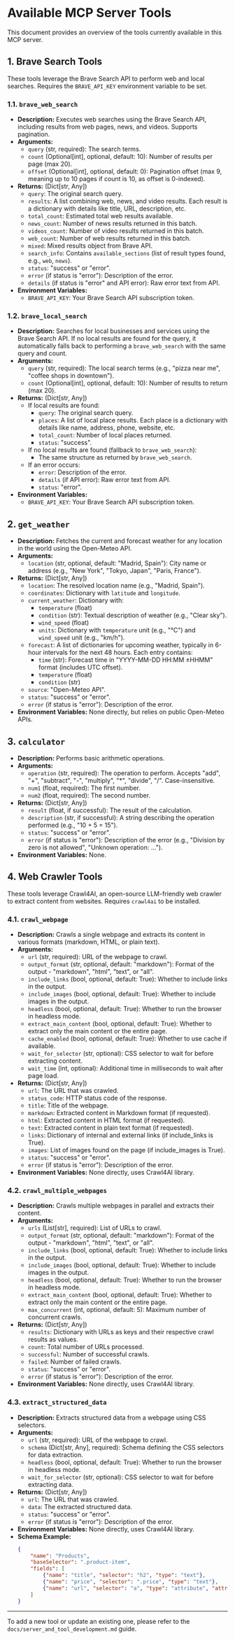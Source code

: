 # Available MCP Server Tools

This document provides an overview of the tools currently available in this MCP server.

## 1. Brave Search Tools

These tools leverage the Brave Search API to perform web and local searches. Requires the `BRAVE_API_KEY` environment variable to be set.

### 1.1. `brave_web_search`

*   **Description:** Executes web searches using the Brave Search API, including results from web pages, news, and videos. Supports pagination.
*   **Arguments:**
    *   `query` (str, required): The search terms.
    *   `count` (Optional[int], optional, default: 10): Number of results per page (max 20).
    *   `offset` (Optional[int], optional, default: 0): Pagination offset (max 9, meaning up to 10 pages if count is 10, as offset is 0-indexed).
*   **Returns:** (Dict[str, Any])
    *   `query`: The original search query.
    *   `results`: A list combining web, news, and video results. Each result is a dictionary with details like title, URL, description, etc.
    *   `total_count`: Estimated total web results available.
    *   `news_count`: Number of news results returned in this batch.
    *   `videos_count`: Number of video results returned in this batch.
    *   `web_count`: Number of web results returned in this batch.
    *   `mixed`: Mixed results object from Brave API.
    *   `search_info`: Contains `available_sections` (list of result types found, e.g., `web`, `news`).
    *   `status`: "success" or "error".
    *   `error` (if status is "error"): Description of the error.
    *   `details` (if status is "error" and API error): Raw error text from API.
*   **Environment Variables:**
    *   `BRAVE_API_KEY`: Your Brave Search API subscription token.

### 1.2. `brave_local_search`

*   **Description:** Searches for local businesses and services using the Brave Search API. If no local results are found for the query, it automatically falls back to performing a `brave_web_search` with the same query and count.
*   **Arguments:**
    *   `query` (str, required): The local search terms (e.g., "pizza near me", "coffee shops in downtown").
    *   `count` (Optional[int], optional, default: 10): Number of results to return (max 20).
*   **Returns:** (Dict[str, Any])
    *   If local results are found:
        *   `query`: The original search query.
        *   `places`: A list of local place results. Each place is a dictionary with details like name, address, phone, website, etc.
        *   `total_count`: Number of local places returned.
        *   `status`: "success".
    *   If no local results are found (fallback to `brave_web_search`):
        *   The same structure as returned by `brave_web_search`.
    *   If an error occurs:
        *   `error`: Description of the error.
        *   `details` (if API error): Raw error text from API.
        *   `status`: "error".
*   **Environment Variables:**
    *   `BRAVE_API_KEY`: Your Brave Search API subscription token.

## 2. `get_weather`

*   **Description:** Fetches the current and forecast weather for any location in the world using the Open-Meteo API.
*   **Arguments:**
    *   `location` (str, optional, default: "Madrid, Spain"): City name or address (e.g., "New York", "Tokyo, Japan", "Paris, France").
*   **Returns:** (Dict[str, Any])
    *   `location`: The resolved location name (e.g., "Madrid, Spain").
    *   `coordinates`: Dictionary with `latitude` and `longitude`.
    *   `current_weather`: Dictionary with:
        *   `temperature` (float)
        *   `condition` (str): Textual description of weather (e.g., "Clear sky").
        *   `wind_speed` (float)
        *   `units`: Dictionary with `temperature` unit (e.g., "°C") and `wind_speed` unit (e.g., "km/h").
    *   `forecast`: A list of dictionaries for upcoming weather, typically in 6-hour intervals for the next 48 hours. Each entry contains:
        *   `time` (str): Forecast time in "YYYY-MM-DD HH:MM ±HHMM" format (includes UTC offset).
        *   `temperature` (float)
        *   `condition` (str)
    *   `source`: "Open-Meteo API".
    *   `status`: "success" or "error".
    *   `error` (if status is "error"): Description of the error.
*   **Environment Variables:** None directly, but relies on public Open-Meteo APIs.

## 3. `calculator`

*   **Description:** Performs basic arithmetic operations.
*   **Arguments:**
    *   `operation` (str, required): The operation to perform. Accepts "add", "+", "subtract", "-", "multiply", "*", "divide", "/". Case-insensitive.
    *   `num1` (float, required): The first number.
    *   `num2` (float, required): The second number.
*   **Returns:** (Dict[str, Any])
    *   `result` (float, if successful): The result of the calculation.
    *   `description` (str, if successful): A string describing the operation performed (e.g., "10 + 5 = 15").
    *   `status`: "success" or "error".
    *   `error` (if status is "error"): Description of the error (e.g., "Division by zero is not allowed", "Unknown operation: ...").
*   **Environment Variables:** None.

## 4. Web Crawler Tools

These tools leverage Crawl4AI, an open-source LLM-friendly web crawler to extract content from websites. Requires `crawl4ai` to be installed.

### 4.1. `crawl_webpage`

*   **Description:** Crawls a single webpage and extracts its content in various formats (markdown, HTML, or plain text).
*   **Arguments:**
    *   `url` (str, required): URL of the webpage to crawl.
    *   `output_format` (str, optional, default: "markdown"): Format of the output - "markdown", "html", "text", or "all".
    *   `include_links` (bool, optional, default: True): Whether to include links in the output.
    *   `include_images` (bool, optional, default: True): Whether to include images in the output.
    *   `headless` (bool, optional, default: True): Whether to run the browser in headless mode.
    *   `extract_main_content` (bool, optional, default: True): Whether to extract only the main content or the entire page.
    *   `cache_enabled` (bool, optional, default: True): Whether to use cache if available.
    *   `wait_for_selector` (str, optional): CSS selector to wait for before extracting content.
    *   `wait_time` (int, optional): Additional time in milliseconds to wait after page load.
*   **Returns:** (Dict[str, Any])
    *   `url`: The URL that was crawled.
    *   `status_code`: HTTP status code of the response.
    *   `title`: Title of the webpage.
    *   `markdown`: Extracted content in Markdown format (if requested).
    *   `html`: Extracted content in HTML format (if requested).
    *   `text`: Extracted content in plain text format (if requested).
    *   `links`: Dictionary of internal and external links (if include_links is True).
    *   `images`: List of images found on the page (if include_images is True).
    *   `status`: "success" or "error".
    *   `error` (if status is "error"): Description of the error.
*   **Environment Variables:** None directly, uses Crawl4AI library.

### 4.2. `crawl_multiple_webpages`

*   **Description:** Crawls multiple webpages in parallel and extracts their content.
*   **Arguments:**
    *   `urls` (List[str], required): List of URLs to crawl.
    *   `output_format` (str, optional, default: "markdown"): Format of the output - "markdown", "html", "text", or "all".
    *   `include_links` (bool, optional, default: True): Whether to include links in the output.
    *   `include_images` (bool, optional, default: True): Whether to include images in the output.
    *   `headless` (bool, optional, default: True): Whether to run the browser in headless mode.
    *   `extract_main_content` (bool, optional, default: True): Whether to extract only the main content or the entire page.
    *   `max_concurrent` (int, optional, default: 5): Maximum number of concurrent crawls.
*   **Returns:** (Dict[str, Any])
    *   `results`: Dictionary with URLs as keys and their respective crawl results as values.
    *   `count`: Total number of URLs processed.
    *   `successful`: Number of successful crawls.
    *   `failed`: Number of failed crawls.
    *   `status`: "success" or "error".
    *   `error` (if status is "error"): Description of the error.
*   **Environment Variables:** None directly, uses Crawl4AI library.

### 4.3. `extract_structured_data`

*   **Description:** Extracts structured data from a webpage using CSS selectors.
*   **Arguments:**
    *   `url` (str, required): URL of the webpage to crawl.
    *   `schema` (Dict[str, Any], required): Schema defining the CSS selectors for data extraction.
    *   `headless` (bool, optional, default: True): Whether to run the browser in headless mode.
    *   `wait_for_selector` (str, optional): CSS selector to wait for before extracting data.
*   **Returns:** (Dict[str, Any])
    *   `url`: The URL that was crawled.
    *   `data`: The extracted structured data.
    *   `status`: "success" or "error".
    *   `error` (if status is "error"): Description of the error.
*   **Environment Variables:** None directly, uses Crawl4AI library.
*   **Schema Example:**
    ```json
    {
        "name": "Products",
        "baseSelector": ".product-item",
        "fields": [
            {"name": "title", "selector": "h2", "type": "text"},
            {"name": "price", "selector": ".price", "type": "text"},
            {"name": "url", "selector": "a", "type": "attribute", "attribute": "href"}
        ]
    }
    ```

---

To add a new tool or update an existing one, please refer to the `docs/server_and_tool_development.md` guide.